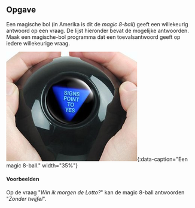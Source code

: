 ## Opgave
Een magische bol (in Amerika is dit de *magic 8-ball*) geeft een willekeurig antwoord op een vraag. De lijst hieronder bevat de mogelijke antwoorden.
Maak een magische-bol programma dat een toevalsantwoord geeft op iedere willekeurige vraag.

![magic 8-ball](media/magic_8_ball.jpg "magic 8-ball"){:data-caption="Een magic 8-ball." width="35%"}

#### Voorbeelden
Op de vraag "*Win ik morgen de Lotto?*" kan de magic 8-ball antwoorden "*Zonder twijfel*".
